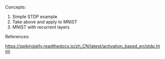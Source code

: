 Concepts:
1. Simple STDP example
2. Take above and apply to MNIST
3. MNIST with recurrent layers

References:

https://spikingjelly.readthedocs.io/zh_CN/latest/activation_based_en/stdp.html